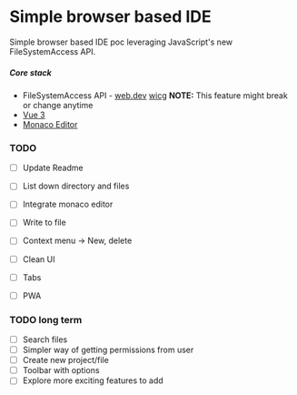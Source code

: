 # Simple browser based IDE

Simple browser based IDE poc leveraging JavaScript's new FileSystemAccess API.

##### Core stack
- FileSystemAccess API - [web.dev](https://web.dev/file-system-access/ "web.dev")  [wicg](https://wicg.github.io/file-system-access/ "wicg")  **NOTE:** This feature might break or change anytime
- [Vue 3]("https://v3.vuejs.org/" "Vue 3")
- [Monaco Editor]("https://microsoft.github.io/monaco-editor/")

### TODO
- [ ] Update Readme
- [ ] List down directory and files
- [ ] Integrate monaco editor
- [ ] Write to file
- [ ] Context menu -> New, delete
- [ ] Clean UI
- [ ] Tabs
- [ ] PWA


### TODO long term
- [ ] Search files
- [ ] Simpler way of getting permissions from user
- [ ] Create new project/file
- [ ] Toolbar with options
- [ ] Explore more exciting features to add
